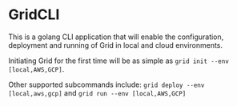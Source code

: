 # GridCLI

This is a golang CLI application that will enable the configuration, deployment and running of Grid in local and cloud
environments. 

Initiating Grid for the first time will be as simple as `grid init --env [local,AWS,GCP]`. 
 
 Other supported subcommands include:
 `grid deploy --env [local,aws,gcp]` and `grid run --env [local,AWS,GCP]`